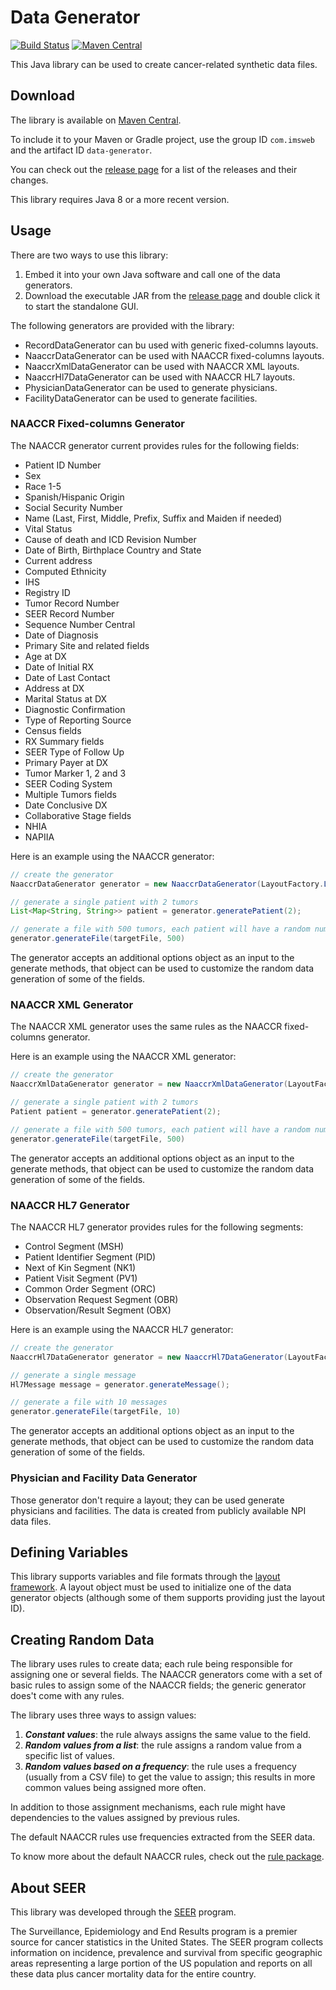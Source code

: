 # Data Generator

[![Build Status](https://travis-ci.org/imsweb/data-generator.svg?branch=master)](https://travis-ci.org/imsweb/data-generator)
[![Maven Central](https://maven-badges.herokuapp.com/maven-central/com.imsweb/data-generator/badge.svg)](https://maven-badges.herokuapp.com/maven-central/com.imsweb/data-generator)

This Java library can be used to create cancer-related synthetic data files.

## Download

The library is available on [Maven Central](http://search.maven.org/#search%7Cga%7C1%7Cg%3A%22com.imsweb%22%20AND%20a%3A%22data-generator%22).

To include it to your Maven or Gradle project, use the group ID `com.imsweb` and the artifact ID `data-generator`.

You can check out the [release page](https://github.com/imsweb/data-generator/releases) for a list of the releases and their changes.

This library requires Java 8 or a more recent version.

## Usage

There are two ways to use this library:

1. Embed it into your own Java software and call one of the data generators.
2. Download the executable JAR from the [release page](https://github.com/imsweb/data-generator/releases) and double click it to start the standalone GUI.

The following generators are provided with the library:
 - RecordDataGenerator can bu used with generic fixed-columns layouts.
 - NaaccrDataGenerator can be used with NAACCR fixed-columns layouts.
 - NaaccrXmlDataGenerator can be used with NAACCR XML layouts.
 - NaaccrHl7DataGenerator can be used with NAACCR HL7 layouts.
 - PhysicianDataGenerator can be used to generate physicians.
 - FacilityDataGenerator can be used to generate facilities.

### NAACCR Fixed-columns Generator

The NAACCR generator current provides rules for the following fields:
 - Patient ID Number
 - Sex
 - Race 1-5
 - Spanish/Hispanic Origin
 - Social Security Number
 - Name (Last, First, Middle, Prefix, Suffix and Maiden if needed)
 - Vital Status
 - Cause of death and ICD Revision Number
 - Date of Birth, Birthplace Country and State
 - Current address
 - Computed Ethnicity
 - IHS
 - Registry ID
 - Tumor Record Number
 - SEER Record Number
 - Sequence Number Central
 - Date of Diagnosis
 - Primary Site and related fields
 - Age at DX
 - Date of Initial RX
 - Date of Last Contact
 - Address at DX
 - Marital Status at DX
 - Diagnostic Confirmation
 - Type of Reporting Source
 - Census fields
 - RX Summary fields
 - SEER Type of Follow Up
 - Primary Payer at DX
 - Tumor Marker 1, 2 and 3
 - SEER Coding System
 - Multiple Tumors fields
 - Date Conclusive DX
 - Collaborative Stage fields
 - NHIA
 - NAPIIA

Here is an example using the NAACCR generator:
```java
// create the generator
NaaccrDataGenerator generator = new NaaccrDataGenerator(LayoutFactory.LAYOUT_ID_NAACCR_18_ABSTRACT);

// generate a single patient with 2 tumors
List<Map<String, String>> patient = generator.generatePatient(2);

// generate a file with 500 tumors, each patient will have a random number of tumors (mostly 1)
generator.generateFile(targetFile, 500)
```

The generator accepts an additional options object as an input to the generate methods, that object can be used to customize the
random data generation of some of the fields.

### NAACCR XML Generator

The NAACCR XML generator uses the same rules as the NAACCR fixed-columns generator.

Here is an example using the NAACCR XML generator:
```java
// create the generator
NaaccrXmlDataGenerator generator = new NaaccrXmlDataGenerator(LayoutFactory.LAYOUT_ID_NAACCR_XML_18_ABSTRACT);

// generate a single patient with 2 tumors
Patient patient = generator.generatePatient(2);

// generate a file with 500 tumors, each patient will have a random number of tumors (mostly 1)
generator.generateFile(targetFile, 500)
```

The generator accepts an additional options object as an input to the generate methods, that object can be used to customize the
random data generation of some of the fields.

### NAACCR HL7 Generator

The NAACCR HL7 generator provides rules for the following segments:
 - Control Segment (MSH)
 - Patient Identifier Segment (PID)
 - Next of Kin Segment (NK1)
 - Patient Visit Segment (PV1)
 - Common Order Segment (ORC)
 - Observation Request Segment (OBR)
 - Observation/Result Segment (OBX)

Here is an example using the NAACCR HL7 generator:
```java
// create the generator
NaaccrHl7DataGenerator generator = new NaaccrHl7DataGenerator(LayoutFactory.LAYOUT_ID_NAACCR_HL7_2_5_1);

// generate a single message
Hl7Message message = generator.generateMessage();

// generate a file with 10 messages
generator.generateFile(targetFile, 10)
```

The generator accepts an additional options object as an input to the generate methods, that object can be used to customize the
random data generation of some of the fields.

### Physician and Facility Data Generator

Those generator don't require a layout; they can be used generate physicians and facilities. The data is created from publicly available NPI data files.

## Defining Variables

This library supports variables and file formats through the [layout framework](https://github.com/imsweb/layout). A layout object must be used
to initialize one of the data generator objects (although some of them supports providing just the layout ID).

## Creating Random Data

The library uses rules to create data; each rule being responsible for assigning one or several fields. The NAACCR generators come with a set of basic rules to assign some of the NAACCR fields;
the generic generator does't come with any rules.

The library uses three ways to assign values:

1. ***Constant values***: the rule always assigns the same value to the field.
2. ***Random values from a list***: the rule assigns a random value from a specific list of values.
3. ***Random values based on a frequency***: the rule uses a frequency (usually from a CSV file) to get the value to assign; this results in more common values being assigned more often.

In addition to those assignment mechanisms, each rule might have dependencies to the values assigned by previous rules.

The default NAACCR rules use frequencies extracted from the SEER data.

To know more about the default NAACCR rules, check out the [rule package](https://github.com/imsweb/data-generator/tree/master/src/main/java/com/imsweb/datagenerator/naaccr/rule).

## About SEER

This library was developed through the [SEER](http://seer.cancer.gov/) program.

The Surveillance, Epidemiology and End Results program is a premier source for cancer statistics in the United States.
The SEER program collects information on incidence, prevalence and survival from specific geographic areas representing
a large portion of the US population and reports on all these data plus cancer mortality data for the entire country.